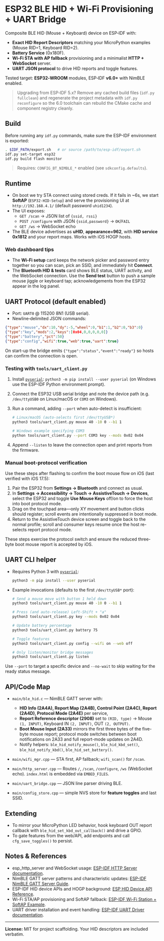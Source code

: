 # ESP32 BLE HID + Wi‑Fi Provisioning + UART Bridge

Composite BLE HID (Mouse + Keyboard) device on ESP‑IDF with:
- **Exact HID Report Descriptors** matching your MicroPython examples (Mouse RID=1, Keyboard RID=2).
- **Battery Service** (0x180F).
- **Wi‑Fi STA with AP fallback** provisioning and a minimalist **HTTP + WebSocket** server.
- **UART JSON protocol** to drive HID reports and toggle features.

Tested target: **ESP32‑WROOM** modules, ESP‑IDF **v6.0+** with NimBLE enabled.

> Upgrading from ESP‑IDF 5.x? Remove any cached build files (`idf.py fullclean`)
> and regenerate the project metadata with `idf.py reconfigure` so the 6.0
> toolchain can rebuild the CMake cache and component registry cleanly.

## Build

Before running any `idf.py` commands, make sure the ESP-IDF environment is exported:

```bash
. $IDF_PATH/export.sh   # or source /path/to/esp-idf/export.sh
idf.py set-target esp32
idf.py build flash monitor
```

> Requires: `CONFIG_BT_NIMBLE_*` enabled (see `sdkconfig.defaults`).

## Runtime

- On boot we try STA connect using stored creds. If it fails in ~6s, we start **SoftAP** (`ESP32-HID-Setup`) and serve the provisioning UI at `http://192.168.4.1/` (default password `uhid1234`).
- The UI exposes:
  - `GET /scan` → JSON list of `{ssid, rssi}`
  - `POST /configure` with JSON `{ssid,password}` → `OK`/`FAIL`
  - `GET /ws` → WebSocket echo
- The BLE device advertises as **uHID**, **appearance=962**, with **HID service 0x1812** and your report maps. Works with iOS HOGP hosts.

### Web dashboard tips

- The **Wi‑Fi setup** card keeps the network picker and password entry together so you can scan, pick an SSID, and immediately hit **Connect**.
- The **Bluetooth HID & tests** card shows BLE status, UART activity, and the WebSocket connection. Use the **Send test** button to push a sample mouse jiggle or keyboard tap; acknowledgements from the ESP32 appear in the log panel.

## UART Protocol (default enabled)

- Port: `UART0` @ 115200 8N1 (USB serial).
- Newline‑delimited JSON commands:

```json
{"type":"mouse","dx":10,"dy":-5,"wheel":0,"b1":1,"b2":0,"b3":0}
{"type":"key","mods":2,"keys":[0x04,0,0,0,0,0]}
{"type":"battery","pct":50}
{"type":"config","wifi":true,"web":true,"uart":true}
```

On start-up the bridge emits `{"type":"status","event":"ready"}` so hosts can
confirm the connection is open.

### Testing with `tools/uart_client.py`

1. Install [`pyserial`](https://pypi.org/project/pyserial/): `python3 -m pip install --user pyserial` (on Windows use the ESP-IDF Python environment prompt).
2. Connect the ESP32 USB serial bridge and note the device path (e.g. `/dev/ttyUSB0` on Linux/macOS or `COM3` on Windows).
3. Run a command, adding `--port` when auto-detect is insufficient:

   ```bash
   # Linux/macOS (auto-selects first /dev/ttyUSB*)
   python3 tools/uart_client.py mouse 40 -10 0 --b1 1

   # Windows example specifying COM3
   python tools/uart_client.py --port COM3 key --mods 0x02 0x04
   ```

4. Append `--listen` to leave the connection open and print reports from the firmware.

### Manual boot-protocol verification

Use these steps after flashing to confirm the boot mouse flow on iOS (last verified with iOS 17.5):

1. Pair the ESP32 from **Settings → Bluetooth** and connect as usual.
2. In **Settings → Accessibility → Touch → AssistiveTouch → Devices**, select the ESP32 and toggle **Use Mouse Keys** off/on to force the host into boot protocol mode.
3. Drag on the touchpad area—only XY movement and button clicks should register; scroll events are intentionally suppressed in boot mode.
4. Return to the AssistiveTouch device screen and toggle back to the normal profile; scroll and consumer keys resume once the host re-selects report protocol mode.

These steps exercise the protocol switch and ensure the reduced three-byte boot mouse report is accepted by iOS.

## UART CLI helper

- Requires Python 3 with [`pyserial`](https://pypi.org/project/pyserial/):

  ```bash
  python3 -m pip install --user pyserial
  ```

- Example invocations (defaults to the first `/dev/ttyUSB*` port):

  ```bash
  # Send a mouse move with button 1 held down
  python3 tools/uart_client.py mouse 40 -10 0 --b1 1

  # Press (and auto-release) Left-Shift + "a"
  python3 tools/uart_client.py key --mods 0x02 0x04

  # Update battery percentage
  python3 tools/uart_client.py battery 75

  # Toggle features
  python3 tools/uart_client.py config --wifi on --web off

  # Only listen/monitor bridge messages
  python3 tools/uart_client.py listen
  ```

Use `--port` to target a specific device and `--no-wait` to skip waiting for
the ready status message.

## API/Code Map

- `main/ble_hid.c` — NimBLE GATT server with:
  - **HID Info (2A4A), Report Map (2A4B), Control Point (2A4C), Report (2A4D), Protocol Mode (2A4E)** per service,
  - **Report Reference descriptor (2908)** set to `(RID, type)` → Mouse `(1, INPUT)`, Keyboard IN `(2, INPUT)`, OUT `(2, OUTPUT)`.
  - **Boot Mouse Input (2A33)** mirrors the first three bytes of the five-byte mouse report; protocol mode switches between boot notifications on 2A33 and full report-mode updates on 2A4D.
  - Notify helpers: `ble_hid_notify_mouse()`, `ble_hid_kbd_set()`, `ble_hid_notify_kbd()`, `ble_hid_set_battery()`.

- `main/wifi_mgr.cpp` — STA first, AP fallback; `wifi_scan()` for `/scan`.

- `main/http_server.cpp` — Routes `/`, `/scan`, `/configure`, `/ws` (WebSocket echo). `index.html` is embedded via `EMBED_FILES`.

- `main/uart_bridge.cpp` — JSON line parser driving BLE.

- `main/config_store.cpp` — simple NVS store for **feature toggles** and last SSID.

## Extending

- To mirror your MicroPython LED behavior, hook keyboard OUT report callback with `ble_hid_set_kbd_out_callback()` and drive a GPIO.
- To gate features from the web/API, add endpoints and call `cfg_save_toggles()` to persist.

## Notes & References

- esp_http_server and WebSocket usage: [ESP-IDF HTTP Server documentation](https://docs.espressif.com/projects/esp-idf/en/latest/esp32/api-reference/protocols/esp_http_server.html#websocket-server).
- NimBLE GATT server patterns and characteristic updates: [ESP-IDF NimBLE GATT Server Guide](https://docs.espressif.com/projects/esp-idf/en/latest/esp32/api-reference/bluetooth/nimble/nimble-gatt.html).
- ESP-IDF HID device APIs and HOGP background: [ESP HID Device API Reference](https://docs.espressif.com/projects/esp-idf/en/latest/esp32/api-reference/bluetooth/esp_hid.html).
- Wi-Fi STA/AP provisioning and SoftAP fallback: [ESP-IDF Wi-Fi Station + SoftAP Example](https://github.com/espressif/esp-idf/tree/v6.0/examples/wifi/getting_started/softAP).
- UART driver installation and event handling: [ESP-IDF UART Driver documentation](https://docs.espressif.com/projects/esp-idf/en/latest/esp32/api-reference/peripherals/uart.html).

---

**License:** MIT for project scaffolding. Your HID descriptors are included verbatim.
